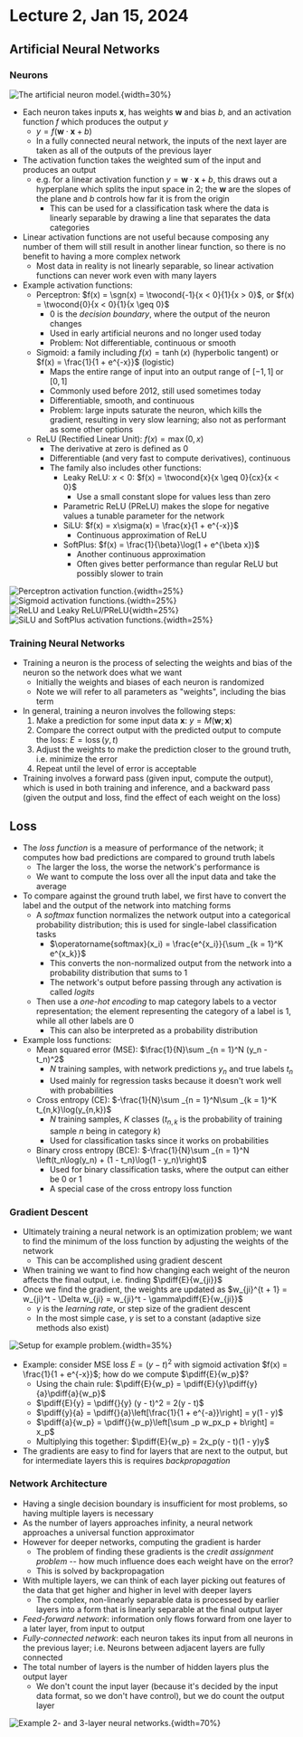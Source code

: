 # Lecture 2, Jan 15, 2024

## Artificial Neural Networks

### Neurons

![The artificial neuron model.](./imgs/lec2_1.png){width=30%}

* Each neuron takes inputs $\bm x$, has weights $\bm w$ and bias $b$, and an activation function $f$ which produces the output $y$
	* $y = f(\bm w \cdot \bm x + b)$
	* In a fully connected neural network, the inputs of the next layer are taken as all of the outputs of the previous layer
* The activation function takes the weighted sum of the input and produces an output
	* e.g. for a linear activation function $y = \bm w \cdot \bm x + b$, this draws out a hyperplane which splits the input space in 2; the $\bm w$ are the slopes of the plane and $b$ controls how far it is from the origin
		* This can be used for a classification task where the data is linearly separable by drawing a line that separates the data categories
* Linear activation functions are not useful because composing any number of them will still result in another linear function, so there is no benefit to having a more complex network
	* Most data in reality is not linearly separable, so linear activation functions can never work even with many layers
* Example activation functions:
	* Perceptron: $f(x) = \sgn(x) = \twocond{-1}{x < 0}{1}{x > 0}$, or $f(x) = \twocond{0}{x < 0}{1}{x \geq 0}$
		* $0$ is the *decision boundary*, where the output of the neuron changes
		* Used in early artificial neurons and no longer used today
		* Problem: Not differentiable, continuous or smooth
	* Sigmoid: a family including $f(x) = \tanh(x)$ (hyperbolic tangent) or $f(x) = \frac{1}{1 + e^{-x}}$ (logistic)
		* Maps the entire range of input into an output range of $[-1, 1]$ or $[0, 1]$
		* Commonly used before 2012, still used sometimes today
		* Differentiable, smooth, and continuous
		* Problem: large inputs saturate the neuron, which kills the gradient, resulting in very slow learning; also not as performant as some other options
	* ReLU (Rectified Linear Unit): $f(x) = \max(0, x)$
		* The derivative at zero is defined as 0
		* Differentiable (and very fast to compute derivatives), continuous
		* The family also includes other functions:
			* Leaky ReLU: $x < 0$: $f(x) = \twocond{x}{x \geq 0}{cx}{x < 0}$
				* Use a small constant slope for values less than zero
			* Parametric ReLU (PReLU) makes the slope for negative values a tunable parameter for the network
			* SiLU: $f(x) = x\sigma(x) = \frac{x}{1 + e^{-x}}$
				* Continuous approximation of ReLU
			* SoftPlus: $f(x) = \frac{1}{\beta}\log(1 + e^{\beta x})$
				* Another continuous approximation
				* Often gives better performance than regular ReLU but possibly slower to train

![Perceptron activation function.](./imgs/lec2_5.png){width=25%}
![Sigmoid activation functions.](./imgs/lec2_4.png){width=25%}
![ReLU and Leaky ReLU/PReLU](./imgs/lec2_3.png){width=25%}
![SiLU and SoftPlus activation functions.](./imgs/lec2_2.png){width=25%}

### Training Neural Networks

* Training a neuron is the process of selecting the weights and bias of the neuron so the network does what we want
	* Initially the weights and biases of each neuron is randomized
	* Note we will refer to all parameters as "weights", including the bias term
* In general, training a neuron involves the following steps:
	1. Make a prediction for some input data $\bm x$: $y = M(\bm w; \bm x)$
	2. Compare the correct output with the predicted output to compute the loss: $E = \operatorname{loss}(y, t)$
	3. Adjust the weights to make the prediction closer to the ground truth, i.e. minimize the error
	4. Repeat until the level of error is acceptable
* Training involves a forward pass (given input, compute the output), which is used in both training and inference, and a backward pass (given the output and loss, find the effect of each weight on the loss)

## Loss

* The *loss function* is a measure of performance of the network; it computes how bad predictions are compared to ground truth labels
	* The larger the loss, the worse the network's performance is
	* We want to compute the loss over all the input data and take the average
* To compare against the ground truth label, we first have to convert the label and the output of the network into matching forms
	* A *softmax* function normalizes the network output into a categorical probability distribution; this is used for single-label classification tasks
		* $\operatorname{softmax}(x_i) = \frac{e^{x_i}}{\sum _{k = 1}^K e^{x_k}}$
		* This converts the non-normalized output from the network into a probability distribution that sums to 1
		* The network's output before passing through any activation is called *logits*
	* Then use a *one-hot encoding* to map category labels to a vector representation; the element representing the category of a label is 1, while all other labels are 0
		* This can also be interpreted as a probability distribution
* Example loss functions:
	* Mean squared error (MSE): $\frac{1}{N}\sum _{n = 1}^N (y_n - t_n)^2$
		* $N$ training samples, with network predictions $y_n$ and true labels $t_n$
		* Used mainly for regression tasks because it doesn't work well with probabilities
	* Cross entropy (CE): $-\frac{1}{N}\sum _{n = 1}^N\sum _{k = 1}^K t_{n,k}\log(y_{n,k})$
		* $N$ training samples, $K$ classes ($t_{n,k}$ is the probability of training sample $n$ being in category $k$)
		* Used for classification tasks since it works on probabilities
	* Binary cross entropy (BCE): $-\frac{1}{N}\sum _{n = 1}^N \left(t_n\log(y_n) + (1 - t_n)\log(1 - y_n)\right)$
		* Used for binary classification tasks, where the output can either be 0 or 1
		* A special case of the cross entropy loss function

### Gradient Descent

* Ultimately training a neural network is an optimization problem; we want to find the minimum of the loss function by adjusting the weights of the network
	* This can be accomplished using gradient descent
* When training we want to find how changing each weight of the neuron affects the final output, i.e. finding $\pdiff{E}{w_{ji}}$
* Once we find the gradient, the weights are updated as $w_{ji}^{t + 1} = w_{ji}^t - \Delta w_{ji} = w_{ji}^t - \gamma\pdiff{E}{w_{ji}}$
	* $\gamma$ is the *learning rate*, or step size of the gradient descent
	* In the most simple case, $\gamma$ is set to a constant (adaptive size methods also exist)

![Setup for example problem.](./imgs/lec2_6.png){width=35%}

* Example: consider MSE loss $E = (y - t)^2$ with sigmoid activation $f(x) = \frac{1}{1 + e^{-x}}$; how do we compute $\pdiff{E}{w_p}$?
	* Using the chain rule: $\pdiff{E}{w_p} = \pdiff{E}{y}\pdiff{y}{a}\pdiff{a}{w_p}$
	* $\pdiff{E}{y} = \pdiff{}{y} (y - t)^2 = 2(y - t)$
	* $\pdiff{y}{a} = \pdiff{}{a}\left[\frac{1}{1 + e^{-a}}\right] = y(1 - y)$
	* $\pdiff{a}{w_p} = \pdiff{}{w_p}\left[\sum _p w_px_p + b\right] = x_p$
	* Multiplying this together: $\pdiff{E}{w_p} = 2x_p(y - t)(1 - y)y$
* The gradients are easy to find for layers that are next to the output, but for intermediate layers this is requires *backpropagation*

### Network Architecture

* Having a single decision boundary is insufficient for most problems, so having multiple layers is necessary
* As the number of layers approaches infinity, a neural network approaches a universal function approximator
* However for deeper networks, computing the gradient is harder
	* The problem of finding these gradients is the *credit assignment problem* -- how much influence does each weight have on the error?
	* This is solved by backpropagation
* With multiple layers, we can think of each layer picking out features of the data that get higher and higher in level with deeper layers
	* The complex, non-linearly separable data is processed by earlier layers into a form that is linearly separable at the final output layer
* *Feed-forward network*: information only flows forward from one layer to a later layer, from input to output
* *Fully-connected network*: each neuron takes its input from all neurons in the previous layer; i.e. Neurons between adjacent layers are fully connected
* The total number of layers is the number of hidden layers plus the output layer
	* We don't count the input layer (because it's decided by the input data format, so we don't have control), but we do count the output layer

![Example 2- and 3-layer neural networks.](imgs/lec2_7.png){width=70%}


